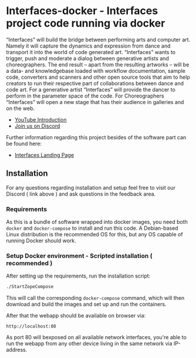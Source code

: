 # Interfaces-docker - Interfaces project code running via docker

“Interfaces” will build the bridge between performing arts and computer art. Namely it will capture the dynamics and expression from dance and transport it into the world of code generated art.
“Interfaces” wants to trigger, push and moderate a dialog between generative artists and choreographers.
The end result – apart from the resulting artworks – will be a data- and knowledgebase loaded with workflow documentation, sample code, converters and scanners and other open source tools that aim to help creators to run their respective part of collaborations between dance and code art.
For a generative artist “Interfaces” will provide the dancer to perform in the parameter space of the code. For Choreographers “Interfaces” will open a new stage that has their audience in galleries and on the web.

- [YouTube Introduction](https://youtu.be/LNbGbG5nC9E?t=80)
- [Join us on Discord](https://discord.com/channels/1068875022220922900/1068875022220922902)

Further information regarding this project besides of the software part can be found here:

- [Interfaces Landing Page](http://interfaces.7pc.de/)

## Installation

For any questions regarding installation and setup feel free to visit our Discord ( link above ) and ask questions in the feedback area.

### Requirements

As this is a bundle of software wrapped into docker images, you need both `docker` and `docker-compose` to install and run this code. A Debian-based Linux distribution is the recommended OS for this, but any OS capable of running Docker should work. 

### Setup Docker environment - Scripted installation ( recommended )

After setting up the requirements, run the installation script:

```bash
./StartZopeCompose
```

This will call the corresponding `docker-compose` command, which will then download and build the images and set up and run the containers.

After that the webapp should be available on browser via:

```
http://localhost:80
```

As port 80 will bexposed on all available network interfaces, you're able to run the webapp from any other device living in the same network via IP-address.
